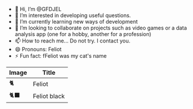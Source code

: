 - 👋 Hi, I’m @GFDJEL
- 👀 I’m interested in developing useful questions.
- 🌱 I’m currently learning new ways of development
- 💞️ I’m looking to collaborate on projects such as video games or a data analysis app (one for a hobby, another for a profession)
- 📫 How to reach me... Do not try. I contact you.
- 😄 Pronouns: Feliot
- ⚡ Fun fact: fFeliot was my cat's name

<!---
GFDJEL/GFDJEL is a ✨ special ✨ repository because its `README.md` (this file) appears on your GitHub profile.
You can click the Preview link to take a look at your changes.
--->
| Image  | Title |
| ------------- | ------------- |
| 🐈  | Feliot |
| 🐈‍⬛  | Feliot black  |
